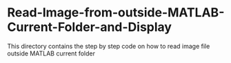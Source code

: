 # Read-Image-from-outside-MATLAB-Current-Folder-and-Display
This directory contains the step by step code on how to read image file outside MATLAB current folder

